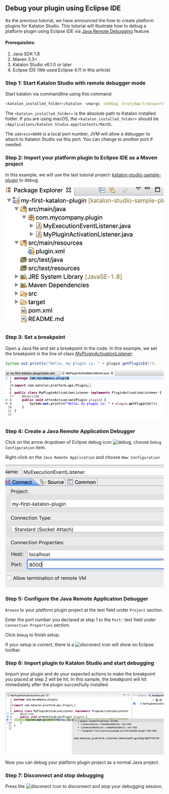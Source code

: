 ## Debug your plugin using Eclipse IDE
As the previous tutorial, we have announced the how to create platform plugins for Katalon Studio.
This tutorial will illustrate how to debug a platform plugin using Eclipse IDE via [Java Remote Debugging](https://help.eclipse.org/2019-03/topic/org.eclipse.jdt.doc.user/tasks/task-running_and_debugging.htm) feature.

#### Prerequisites:
1. Java SDK 1.8
2. Maven 3.3+
3. Katalon Studio v6.1.0 or later
4. Eclipse IDE (We used Eclipse 4.11 in this article)

### Step 1: Start Katalon Studio with remote debugger mode
Start katalon via commandline using this command:
```sh
<katalon_installed_folder>/katalon -vmargs -Xdebug -Xrunjdwp:transport=dt_socket,server=y,suspend=n,address=8000
```
The `<katalon_installed_folder>` is the absolute path to Katalon installed folder. If you are using macOS, the `<katalon_installed_folder>` should be `/Applications/Katalon Studio.app/Contents/MacOS`.

The `address=8000` is a local port number, JVM will allow a debugger to attach to Katalon Studio via this port. You can change to another port if needed.

### Step 2: Import your platform plugin to Eclipse IDE as a Maven project
In this example, we will use the last tutorial project: [katalon-studio-sample-plugin](https://github.com/katalon-studio/katalon-studio-sample-plugin) to debug.

![import_plugin_project_to_eclipse_ide](images/import_plugin_project_to_eclipse_ide.png)

### Step 3: Set a breakpoint
Open a Java file and set a breakpoint in the code. In this example, we set the breakpoint in the line of class [MyPluginActivationListener](https://github.com/katalon-studio/katalon-studio-sample-plugin/blob/master/src/main/java/com/mycompany/plugin/MyPluginActivationListener.java):
```java
System.out.println("Hello, my plugin is: " + plugin.getPluginId());
```

![set_breakpoint](images/set_breakpoint.png)

### Step 4: Create a Java Remote Application Debugger
Click on the arrow dropdown of Eclipse debug icon ![debug](https://help.eclipse.org/2019-03/topic/org.eclipse.jdt.doc.user/images/org.eclipse.debug.ui/obj16/ldebug_obj.png), choose `Debug Configuration` item.

Right-click on the `Java Remote Application` and choose `New Configuration`

![new_remote_debugger](images/new_remote_debugger.png)

### Step 5: Configure the Java Remote Application Debugger
`Browse` to your platform plugin project at the text field under `Project` section.

Enter the port number you declared at step 1 to the `Port:` text field under `Connection Properties` section.

Click `Debug` to finish setup.

If your setup is correct, there is a ![disconect](https://help.eclipse.org/luna/rtopic/org.eclipse.cdt.debug.application.doc/images/icon_disconnect.gif) icon will show on Eclipse toolbar.

### Step 6: Import plugin to Katalon Studio and start debugging
Import your plugin and do your expected actions to make the breakpoint you placed at step 2 will be hit.
In this sample, the breakpoint will hit immediately after the plugin succesfiully installed.

![break_point_hit](images/breakpoint_hit.png)

Now you can debug your platform plugin project as a normal Java project.

### Step 7: Disconnect and stop debugging
Press the ![disconect](https://help.eclipse.org/luna/rtopic/org.eclipse.cdt.debug.application.doc/images/icon_disconnect.gif) icon to disconnect and stop your debugging session.